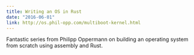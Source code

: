 ```yaml
---
title: Writing an OS in Rust
date: "2016-06-01"
link: http://os.phil-opp.com/multiboot-kernel.html
---
```


Fantastic series from Philipp Oppermann on building an operating system from scratch using assembly and Rust.
